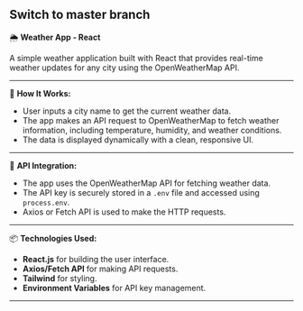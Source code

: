 **Switch to master branch**
---

 🌦️ **Weather App - React**

A simple weather application built with React that provides real-time weather updates for any city using the OpenWeatherMap API.

---

🚀 **How It Works:**

* User inputs a city name to get the current weather data.
* The app makes an API request to OpenWeatherMap to fetch weather information, including temperature, humidity, and weather conditions.
* The data is displayed dynamically with a clean, responsive UI.

---

 🔗 **API Integration:**

* The app uses the OpenWeatherMap API for fetching weather data.
* The API key is securely stored in a `.env` file and accessed using `process.env`.
* Axios or Fetch API is used to make the HTTP requests.

---

 📦 **Technologies Used:**

* **React.js** for building the user interface.
* **Axios/Fetch API** for making API requests.
* **Tailwind** for styling.
* **Environment Variables** for API key management.

---

